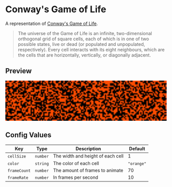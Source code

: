 # Conway's Game of Life

A representation of [Conway's Game of Life](https://en.wikipedia.org/wiki/Conway%27s_Game_of_Life).

> The universe of the Game of Life is an infinite, two-dimensional orthogonal grid of square cells, each of which is in one of two possible states, live or dead (or populated and unpopulated, respectively). Every cell interacts with its eight neighbours, which are the cells that are horizontally, vertically, or diagonally adjacent.

## Preview

<img src="./docs/render.gif" width="512px"/>

## Config Values

| Key          | Type     | Description                       | Default    |
| ------------ | -------- | --------------------------------- | ---------- |
| `cellSize`   | `number` | The width and height of each cell | 1          |
| `color`      | `string` | The color of each cell            | `"orange"` |
| `frameCount` | `number` | The amount of frames to animate   | 70         |
| `frameRate`  | `number` | In frames per second              | 10         |
